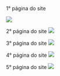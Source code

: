 1° página do site

<img src="https://ibb.co/5YJLSDm">

2° página do site
<img src="https://ibb.co/5BRhBDK">

3° página do site
<img src="https://ibb.co/gdT36Cx">

4° página do site
<img src="https://ibb.co/sHPnhpR">

5° página do site
<img src="https://ibb.co/J2rnNDF">
